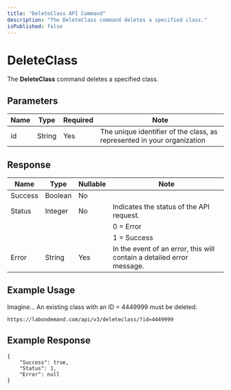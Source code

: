 ```yaml
---
title: "DeleteClass API Command"
description: "The DeleteClass command deletes a specified class."
isPublished: false
---
```


# DeleteClass

The **DeleteClass** command deletes a specified class.

## Parameters

|Name|Type|Required|Note|
|--- |--- |--- |--- |
|id|String|Yes|The unique identifier of the class, as represented in your organization|

## Response

|Name|Type|Nullable|Note|
|--- |--- |--- |--- |
|Success|Boolean|No|
|Status|Integer|No|Indicates the status of the API request.
||||0 = Error
||||1 = Success|
|Error|String|Yes|In the event of an error, this will contain a detailed error message.|

## Example Usage

Imagine… An existing class with an ID = 4449999 must be deleted.

```
https://labondemand.com/api/v3/deleteclass/?id=4449999
```

## Example Response

```linenums
{
    "Success": true,
    "Status": 1,
    "Error": null
}
```



